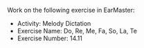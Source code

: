 Work on the following exercise in EarMaster:
- Activity: Melody Dictation
- Exercise Name: Do, Re, Me, Fa, So, La, Te
- Exercise Number: 14.11
